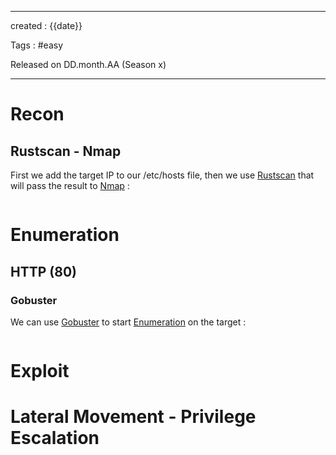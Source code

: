 - - - 
created : {{date}} 

Tags : #easy 

Released on DD.month.AA (Season x)
- - - 
# Recon
## Rustscan - Nmap

First we add the target IP to our /etc/hosts file, then we use [Rustscan](../3%20-%20Tags/Hacking%20Tools/Rustscan.md) that will pass the result to [Nmap](../3%20-%20Tags/Hacking%20Tools/Nmap.md) :

```

```

# Enumeration
## HTTP (80)
### Gobuster

We can use [Gobuster](../3%20-%20Tags/Hacking%20Tools/Gobuster.md) to start [Enumeration](../3%20-%20Tags/Hacking%20Concepts/Enumeration.md) on the target :

```

```





# Exploit






# Lateral Movement - Privilege Escalation


